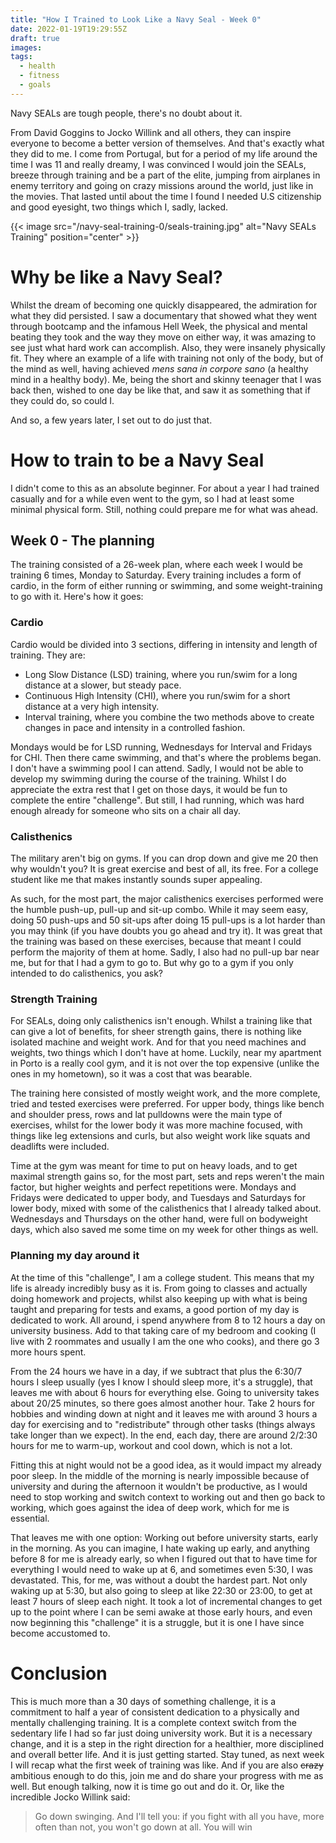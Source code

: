 ```yaml
---
title: "How I Trained to Look Like a Navy Seal - Week 0"
date: 2022-01-19T19:29:55Z
draft: true
images:
tags:
  - health
  - fitness
  - goals
---
```


Navy SEALs are tough people, there's no doubt about it.

From David Goggins to Jocko Willink and all others, they can inspire everyone to become a better version of themselves. And that's exactly what they did to me. I come from Portugal, but for a period of my life around the time I was 11 and really dreamy, I was convinced I would join the SEALs, breeze through training and be a part of the elite, jumping from airplanes in enemy territory and going on crazy missions around the world, just like in the movies. That lasted until about the time I found I needed U.S citizenship and good eyesight, two things which I, sadly, lacked.

{{< image src="/navy-seal-training-0/seals-training.jpg" alt="Navy SEALs Training" position="center"  >}}

# Why be like a Navy Seal?

Whilst the dream of becoming one quickly disappeared, the admiration for what they did persisted. I saw a documentary that showed what they went through bootcamp and the infamous Hell Week, the physical and mental beating they took and the way they move on either way, it was amazing to see just what hard work can accomplish. Also, they were insanely physically fit. They where an example of a life with training not only of the body, but of the mind as well, having achieved _mens sana in corpore sano_ (a healthy mind in a healthy body). Me, being the short and skinny teenager that I was back then, wished to one day be like that, and saw it as something that if they could do, so could I.

And so, a few years later, I set out to do just that.

# How to train to be a Navy Seal

I didn't come to this as an absolute beginner. For about a year I had trained casually and for a while even went to the gym, so I had at least some minimal physical form. Still, nothing could prepare me for what was ahead.

## Week 0 - The planning

The training consisted of a 26-week plan, where each week I would be training 6 times, Monday to Saturday. Every training includes a form of cardio, in the form of either running or swimming, and some weight-training to go with it. Here's how it goes:

### Cardio

Cardio would be divided into 3 sections, differing in intensity and length of training. They are:

- Long Slow Distance (LSD) training, where you run/swim for a long distance at a slower, but steady pace.
- Continuous High Intensity (CHI), where you run/swim for a short distance at a very high intensity.
- Interval training, where you combine the two methods above to create changes in pace and intensity in a controlled fashion.

Mondays would be for LSD running, Wednesdays for Interval and Fridays for CHI. Then there came swimming, and that's where the problems began. I don't have a swimming pool I can attend. Sadly, I would not be able to develop my swimming during the course of the training. Whilst I do appreciate the extra rest that I get on those days, it would be fun to complete the entire "challenge". But still, I had running, which was hard enough already for someone who sits on a chair all day.

### Calisthenics

The military aren't big on gyms. If you can drop down and give me 20 then why wouldn't you? It is great exercise and best of all, its free. For a college student like me that makes instantly sounds super appealing.

As such, for the most part, the major calisthenics exercises performed were the humble push-up, pull-up and sit-up combo. While it may seem easy, doing 50 push-ups and 50 sit-ups after doing 15 pull-ups is a lot harder than you may think (if you have doubts you go ahead and try it). It was great that the training was based on these exercises, because that meant I could perform the majority of them at home. Sadly, I also had no pull-up bar near me, but for that I had a gym to go to. But why go to a gym if you only intended to do calisthenics, you ask?

### Strength Training

For SEALs, doing only calisthenics isn't enough. Whilst a training like that can give a lot of benefits, for sheer strength gains, there is nothing like isolated machine and weight work. And for that you need machines and weights, two things which I don't have at home. Luckily, near my apartment in Porto is a really cool gym, and it is not over the top expensive (unlike the ones in my hometown), so it was a cost that was bearable.

The training here consisted of mostly weight work, and the more complete, tried and tested exercises were preferred. For upper body, things like bench and shoulder press, rows and lat pulldowns were the main type of exercises, whilst for the lower body it was more machine focused, with things like leg extensions and curls, but also weight work like squats and deadlifts were included.

Time at the gym was meant for time to put on heavy loads, and to get maximal strength gains so, for the most part, sets and reps weren't the main factor, but higher weights and perfect repetitions were. Mondays and Fridays were dedicated to upper body, and Tuesdays and Saturdays for lower body, mixed with some of the calisthenics that I already talked about. Wednesdays and Thursdays on the other hand, were full on bodyweight days, which also saved me some time on my week for other things as well.

### Planning my day around it

At the time of this "challenge", I am a college student. This means that my life is already incredibly busy as it is. From going to classes and actually doing homework and projects, whilst also keeping up with what is being taught and preparing for tests and exams, a good portion of my day is dedicated to work. All around, i spend anywhere from 8 to 12 hours a day on university business. Add to that taking care of my bedroom and cooking (I live with 2 roommates and usually I am the one who cooks), and there go 3 more hours spent.

From the 24 hours we have in a day, if we subtract that plus the 6:30/7 hours I sleep usually (yes I know I should sleep more, it's a struggle), that leaves me with about 6 hours for everything else. Going to university takes about 20/25 minutes, so there goes almost another hour. Take 2 hours for hobbies and winding down at night and it leaves me with around 3 hours a day for exercising and to "redistribute" through other tasks (things always take longer than we expect). In the end, each day, there are around 2/2:30 hours for me to warm-up, workout and cool down, which is not a lot.

Fitting this at night would not be a good idea, as it would impact my already poor sleep. In the middle of the morning is nearly impossible because of university and during the afternoon it wouldn't be productive, as I would need to stop working and switch context to working out and then go back to working, which goes against the idea of deep work, which for me is essential.

That leaves me with one option: Working out before university starts, early in the morning. As you can imagine, I hate waking up early, and anything before 8 for me is already early, so when I figured out that to have time for everything I would need to wake up at 6, and sometimes even 5:30, I was devastated. This, for me, was without a doubt the hardest part. Not only waking up at 5:30, but also going to sleep at like 22:30 or 23:00, to get at least 7 hours of sleep each night. It took a lot of incremental changes to get up to the point where I can be semi awake at those early hours, and even now beginning this "challenge" it is a struggle, but it is one I have since become accustomed to.

# Conclusion

This is much more than a 30 days of something challenge, it is a commitment to half a year of consistent dedication to a physically and mentally challenging training. It is a complete context switch from the sedentary life I had so far just doing university work. But it is a necessary change, and it is a step in the right direction for a healthier, more disciplined and overall better life. And it is just getting started. Stay tuned, as next week I will recap what the first week of training was like. And if you are also ~~crazy~~ ambitious enough to do this, join me and do share your progress with me as well. But enough talking, now it is time go out and do it. Or, like the incredible Jocko Willink said:

> Go down swinging. And I'll tell you: if you fight with all you have, more often than not, you won't go down at all. You will win
